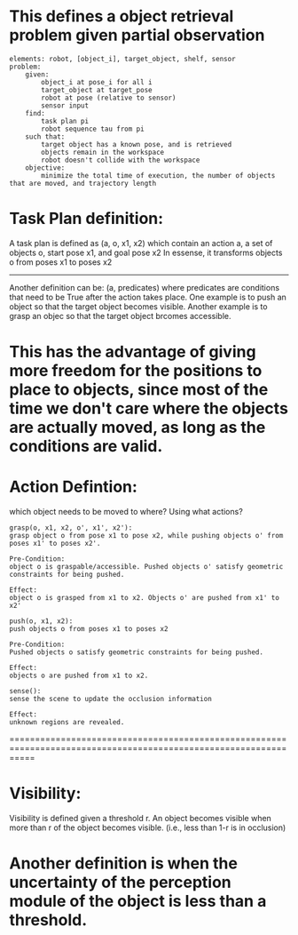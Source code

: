 # This defines a object retrieval problem given partial observation

```
elements: robot, [object_i], target_object, shelf, sensor
problem:
    given:
        object_i at pose_i for all i
        target_object at target_pose
        robot at pose (relative to sensor)
        sensor input
    find:
        task plan pi
        robot sequence tau from pi
    such that:
        target object has a known pose, and is retrieved
        objects remain in the workspace
        robot doesn't collide with the workspace
    objective:
        minimize the total time of execution, the number of objects that are moved, and trajectory length
```

Task Plan definition:
=================================================================================================================
A task plan is defined as (a, o, x1, x2)
which contain an action a, a set of objects o, start pose x1, and goal pose x2
In essense, it transforms objects o from poses x1 to poses x2

---------------------------------------------------------------------------------------------------
Another definition can be:
(a, predicates)
where predicates are conditions that need to be True after the action takes place.
One example is to push an object so that the target object becomes visible.
Another example is to grasp an objec so that the target object brcomes accessible.

This has the advantage of giving more freedom for the positions to place to objects, since most of the time
we don't care where the objects are actually moved, as long as the conditions are valid.
=================================================================================================================


Action Defintion:
=================================================================================================================
which object needs to be moved to where? Using what actions?

```
grasp(o, x1, x2, o', x1', x2'):
grasp object o from pose x1 to pose x2, while pushing objects o' from poses x1' to poses x2'.

Pre-Condition:
object o is graspable/accessible. Pushed objects o' satisfy geometric constraints for being pushed.

Effect:
object o is grasped from x1 to x2. Objects o' are pushed from x1' to x2'
```

```
push(o, x1, x2):
push objects o from poses x1 to poses x2

Pre-Condition:
Pushed objects o satisfy geometric constraints for being pushed.

Effect:
objects o are pushed from x1 to x2.
```

```
sense():
sense the scene to update the occlusion information

Effect:
unknown regions are revealed.
```
=================================================================================================================



Visibility:
=================================================================================================================
Visibility is defined given a threshold r.
An object becomes visible when more than r of the object becomes visible. (i.e., less than 1-r is in occlusion)

Another definition is when the uncertainty of the perception module of the object is less than a threshold.
=================================================================================================================
